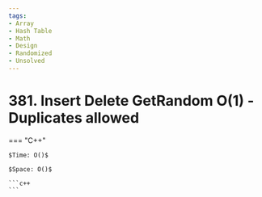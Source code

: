 ```yaml
---
tags:
- Array
- Hash Table
- Math
- Design
- Randomized
- Unsolved
---
```



# 381. Insert Delete GetRandom O(1) - Duplicates allowed

=== "C++"

    $Time: O()$

    $Space: O()$

    ```c++
    ```